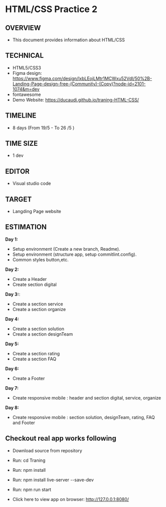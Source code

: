
# HTML/CSS Practice 2
## OVERVIEW
- This document provides information about HTML/CSS 
## TECHNICAL		
- HTML5/CSS3
- Figma design: https://www.figma.com/design/lxbLEojLMtr1MCWxu52VdI/50%2B-Landing-Page-design-free-(Community)-(Copy)?node-id=2101-1074&m=dev
- fontawesome
- Demo Website: https://ducaudi.github.io/traning-HTML-CSS/

## TIMELINE
- 8 days (From 19/5 - To 26 /5 )
## TIME SIZE
- 1 dev
## EDITOR
- Visual studio code
## TARGET
- Langding Page website 

## ESTIMATION
**Day 1:**
- Setup environment (Create a new branch, Readme).
- Setup environment (structure app, setup commitlint.config).
- Common styles button,etc.

**Day 2:**
- Create a Header
- Create section digital

**Day 3:**:
- Create a section service
- Create a section organize

**Day 4:**
- Create a section solution
- Create a section designTeam

**Day 5:**
- Create a section rating
- Create a section FAQ

**Day 6:**
- Create a  Footer

**Day 7:**
- Create responsive mobile : header and section digital, service, organize

**Day 8:**
- Create responsive mobile : section solution, designTeam, rating, FAQ and Footer


## Checkout real app works following
- Download source from repository

- Run: cd Traning
- Run: npm install
- Run: npm install live-server --save-dev
- Run: npm run start

- Click here to view app on browser: http://127.0.0.1:8080/
